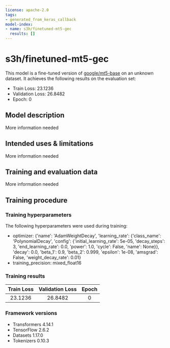 ```yaml
---
license: apache-2.0
tags:
- generated_from_keras_callback
model-index:
- name: s3h/finetuned-mt5-gec
  results: []
---
```


<!-- This model card has been generated automatically according to the information Keras had access to. You should
probably proofread and complete it, then remove this comment. -->

# s3h/finetuned-mt5-gec

This model is a fine-tuned version of [google/mt5-base](https://huggingface.co/google/mt5-base) on an unknown dataset.
It achieves the following results on the evaluation set:
- Train Loss: 23.1236
- Validation Loss: 26.8482
- Epoch: 0

## Model description

More information needed

## Intended uses & limitations

More information needed

## Training and evaluation data

More information needed

## Training procedure

### Training hyperparameters

The following hyperparameters were used during training:
- optimizer: {'name': 'AdamWeightDecay', 'learning_rate': {'class_name': 'PolynomialDecay', 'config': {'initial_learning_rate': 5e-05, 'decay_steps': 3, 'end_learning_rate': 0.0, 'power': 1.0, 'cycle': False, 'name': None}}, 'decay': 0.0, 'beta_1': 0.9, 'beta_2': 0.999, 'epsilon': 1e-08, 'amsgrad': False, 'weight_decay_rate': 0.01}
- training_precision: mixed_float16

### Training results

| Train Loss | Validation Loss | Epoch |
|:----------:|:---------------:|:-----:|
| 23.1236    | 26.8482         | 0     |


### Framework versions

- Transformers 4.14.1
- TensorFlow 2.6.2
- Datasets 1.17.0
- Tokenizers 0.10.3
